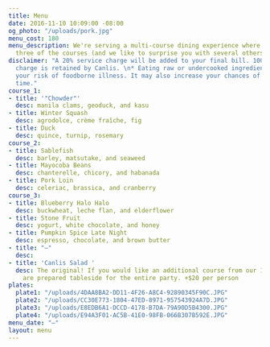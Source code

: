 ```yaml
---
title: Menu
date: 2016-11-10 10:09:00 -08:00
og_photo: "/uploads/pork.jpg"
menu_cost: 180
menu_description: We're serving a multi-course dining experience where you choose
  three of the courses (and we like to surprise you with several others).
disclaimer: "A 20% service charge will be added to your final bill. 100% of this service
  charge is retained by Canlis. \n* Eating raw or undercooked ingredients can increase
  your risk of foodborne illness. It may also increase your chances of having a great
  time."
course_1:
- title: '"Chowder"'
  desc: manila clams, geoduck, and kasu
- title: Winter Squash
  desc: agrodolce, crème fraîche, fig
- title: Duck
  desc: quince, turnip, rosemary
course_2:
- title: Sablefish
  desc: barley, matsutake, and seaweed
- title: Mayocoba Beans
  desc: chanterelle, chicory, and habanada
- title: Pork Loin
  desc: celeriac, brassica, and cranberry
course_3:
- title: Blueberry Halo Halo
  desc: buckwheat, leche flan, and elderflower
- title: Stone Fruit
  desc: yogurt, white chocolate, and honey
- title: Pumpkin Spice Late Night
  desc: espresso, chocolate, and brown butter
- title: "—"
  desc: 
- title: 'Canlis Salad '
  desc: The original! If you would like an additional course from our 1950 menu, these
    are prepared tableside for the entire party. +$20 per person
plates:
  plate1: "/uploads/4DAA8BA2-DD11-4F26-A8C4-92890345F90C.JPG"
  plate2: "/uploads/CC30E773-1804-47ED-8971-957543924A7D.JPG"
  plate3: "/uploads/E8EDB6A1-DCCD-4178-B7DA-79A90D5B4300.JPG"
  plate4: "/uploads/E94A3F01-AC5B-41E0-98FB-066B307B592E.JPG"
menu_date: "—"
layout: menu
---
```


